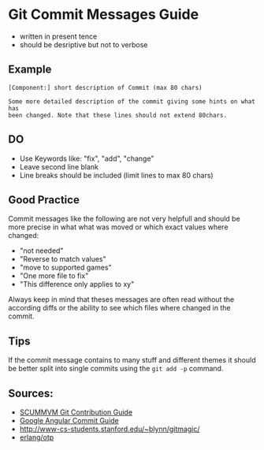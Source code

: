 # Git Commit Messages Guide

* written in present tence
* should be desriptive but not to verbose

## Example

	[Component:] short description of Commit (max 80 chars)

	Some more detailed description of the commit giving some hints on what has
	been changed. Note that these lines should not extend 80chars.

## DO

* Use Keywords like: "fix", "add", "change"
* Leave second line blank
* Line breaks should be included (limit lines to max 80 chars)

## Good Practice

Commit messages like the following are not very helpfull and should be more precise in what what was moved or which exact values where changed:

* "not needed"
* "Reverse to match values"
* "move to supported games"
* "One more file to fix"
* "This difference only applies to xy"

Always keep in mind that theses messages are often read without the according diffs or the ability to see which files where changed in the commit.

## Tips

If the commit message contains to many stuff and different themes it should be better split into single commits using the `git add -p` command.


## Sources:

*	[SCUMMVM Git Contribution Guide](http://wiki.scummvm.org/index.php/Commit_Guidelines)
*	[Google Angular Commit Guide](https://docs.google.com/document/d/1QrDFcIiPjSLDn3EL15IJygNPiHORgU1_OOAqWjiDU5Y/edit?pli=1)
*	http://www-cs-students.stanford.edu/~blynn/gitmagic/
*	[erlang/otp](https://github.com/erlang/otp/wiki/Writing-good-commit-messages)